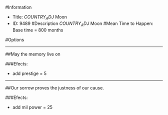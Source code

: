 #Information
 - Title: $COUNTRY_ADJ$ Moon
 - ID: 9489
#Description
$COUNTRY_ADJ$ Moon
#Mean Time to Happen:
Base time = 800 months

#Options

___
##May the memory live on

###Efects:<ul><li>add prestige = 5</li></ul>

___
##Our sorrow proves the justness of our cause.

###Efects:<ul><li>add mil power = 25</li></ul>
